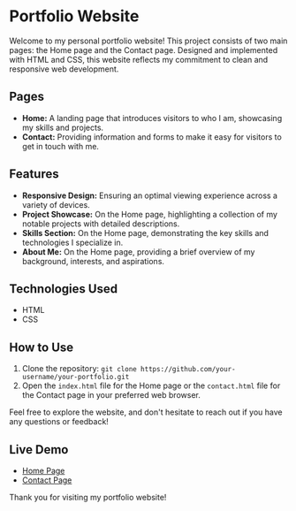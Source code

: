 # Portfolio Website

Welcome to my personal portfolio website! This project consists of two main pages: the Home page and the Contact page. Designed and implemented with HTML and CSS, this website reflects my commitment to clean and responsive web development.

## Pages
- **Home:** A landing page that introduces visitors to who I am, showcasing my skills and projects.
- **Contact:** Providing information and forms to make it easy for visitors to get in touch with me.

## Features
- **Responsive Design:** Ensuring an optimal viewing experience across a variety of devices.
- **Project Showcase:** On the Home page, highlighting a collection of my notable projects with detailed descriptions.
- **Skills Section:** On the Home page, demonstrating the key skills and technologies I specialize in.
- **About Me:** On the Home page, providing a brief overview of my background, interests, and aspirations.

## Technologies Used
- HTML
- CSS

## How to Use
1. Clone the repository: `git clone https://github.com/your-username/your-portfolio.git`
2. Open the `index.html` file for the Home page or the `contact.html` file for the Contact page in your preferred web browser.

Feel free to explore the website, and don't hesitate to reach out if you have any questions or feedback!

## Live Demo
- [Home Page](https://your-username.github.io/your-portfolio/)
- [Contact Page](https://your-username.github.io/your-portfolio/contact.html)

Thank you for visiting my portfolio website!


